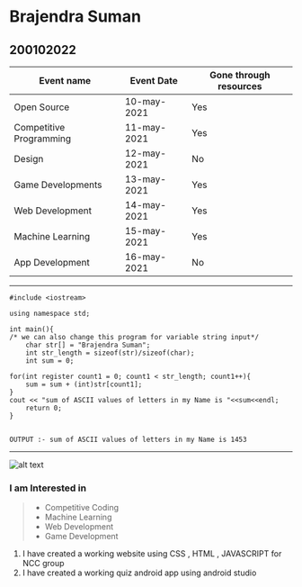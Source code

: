 <h1> Brajendra Suman <h2>       200102022 </h2> 

|       Event name      | Event Date  |Gone through resources|
|-----------------------|-------------|----------------------|
|      Open Source      | 10-may-2021 |          Yes         |
|Competitive Programming| 11-may-2021 |          Yes         |  
|         Design        | 12-may-2021 |          No          |
|    Game Developments  | 13-may-2021 |          Yes         |
|     Web Development   | 14-may-2021 |          Yes         |
|     Machine Learning  | 15-may-2021 |          Yes         |
|     App Development   | 16-may-2021 |          No          |

---
``` 
#include <iostream>

using namespace std;

int main(){
/* we can also change this program for variable string input*/
    char str[] = "Brajendra Suman"; 
    int str_length = sizeof(str)/sizeof(char);
    int sum = 0;
    
for(int register count1 = 0; count1 < str_length; count1++){
    sum = sum + (int)str[count1];
}
cout << "sum of ASCII values of letters in my Name is "<<sum<<endl;
    return 0;
}


OUTPUT :- sum of ASCII values of letters in my Name is 1453 
```
---


![alt text](https://github.com/codingiitg/open_source_submission/blob/main/coding-club%20logo.png "coding club logo")

### I am Interested in
>- Competitive Coding 
>- Machine Learning 
>- Web Development 
>- Game Development 

1. I have created a working website using CSS , HTML , JAVASCRIPT for NCC group
2. I have created a working quiz android app using android studio





